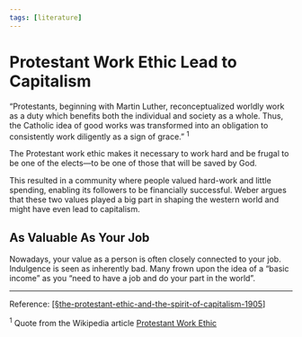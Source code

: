 ```yaml
---
tags: [literature]
---
```


# Protestant Work Ethic Lead to Capitalism

“Protestants, beginning with Martin Luther, reconceptualized worldly work as a duty which benefits both the individual and society as a whole. Thus, the Catholic idea of good works was transformed into an obligation to consistently work diligently as a sign of grace.”&nbsp;<sup>1</sup>

The Protestant work ethic makes it necessary to work hard and be frugal to be one of the elects—to be one of those that will be saved by God.

This resulted in a community where people valued hard-work and little spending, enabling its followers to be financially successful. Weber argues that these two values played a big part in shaping the western world and might have even lead to capitalism. 

## As Valuable As Your Job

Nowadays, your value as a person is often closely connected to your job. Indulgence is seen as inherently bad. Many frown upon the idea of a “basic income” as you “need to have a job and do your part in the world”.

---
Reference: [[§the-protestant-ethic-and-the-spirit-of-capitalism-1905]]

<sup>1</sup>&nbsp;Quote from the Wikipedia article [Protestant Work Ethic](https://en.wikipedia.org/wiki/Protestant_work_ethic)

[//begin]: # "Autogenerated link references for markdown compatibility"
[§the-protestant-ethic-and-the-spirit-of-capitalism-1905]: §the-protestant-ethic-and-the-spirit-of-capitalism-1905 "The Protestant Ethic and the Spirit of Capitalism (1905)"
[//end]: # "Autogenerated link references"
